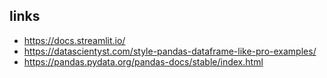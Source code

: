 

## links
- https://docs.streamlit.io/
- https://datascientyst.com/style-pandas-dataframe-like-pro-examples/
- https://pandas.pydata.org/pandas-docs/stable/index.html
